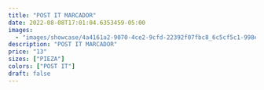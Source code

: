 ```yaml
---
title: "POST IT MARCADOR"
date: 2022-08-08T17:01:04.6353459-05:00
images:
  - "images/showcase/4a4161a2-9070-4ce2-9cfd-22392f07fbc8_6c5cf5c1-998e-483b-9287-8f1ce517185b.webp"
description: "POST IT MARCADOR"
price: "13"
sizes: ["PIEZA"]
colors: ["POST IT"]
draft: false
---
```

